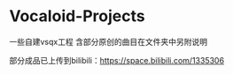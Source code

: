 # Vocaloid-Projects

一些自建vsqx工程
含部分原创的曲目在文件夹中另附说明

部分成品已上传到bilibili：https://space.bilibili.com/1335306
